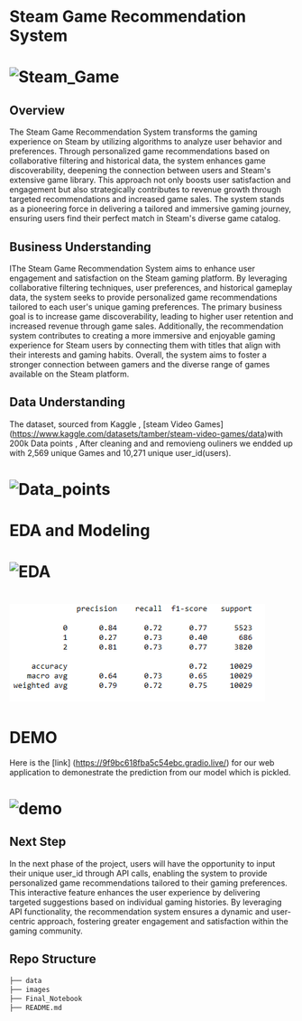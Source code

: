 
# Steam Game Recommendation System

# ![Steam_Game](https://github.com/pyamin1878/Steam-Games-Rec-System/tree/main/Images/Steam_Game.PNG)

## Overview

The Steam Game Recommendation System transforms the gaming experience on Steam by utilizing algorithms to analyze user behavior and preferences. Through personalized game recommendations based on collaborative filtering and historical data, the system enhances game discoverability, deepening the connection between users and Steam's extensive game library. This approach not only boosts user satisfaction and engagement but also strategically contributes to revenue growth through targeted recommendations and increased game sales. The system stands as a pioneering force in delivering a tailored and immersive gaming journey, ensuring users find their perfect match in Steam's diverse game catalog.


## Business Understanding

IThe Steam Game Recommendation System aims to enhance user engagement and satisfaction on the Steam gaming platform. By leveraging collaborative filtering techniques, user preferences, and historical gameplay data, the system seeks to provide personalized game recommendations tailored to each user's unique gaming preferences. The primary business goal is to increase game discoverability, leading to higher user retention and increased revenue through game sales. Additionally, the recommendation system contributes to creating a more immersive and enjoyable gaming experience for Steam users by connecting them with titles that align with their interests and gaming habits. Overall, the system aims to foster a stronger connection between gamers and the diverse range of games available on the Steam platform.

## Data Understanding

The dataset, sourced from Kaggle , [steam Video Games] (https://www.kaggle.com/datasets/tamber/steam-video-games/data)with 200k Data points , After cleaning and and removieng ouliners we endded up with 2,569 unique Games and 10,271 unique user_id(users).

# ![Data_points](https://github.com/pyamin1878/Steam-Games-Rec-System/tree/main/Images/Data_points.PNG)



# EDA and Modeling


# ![EDA](https://github.com/pyamin1878/Steam-Games-Rec-System/tree/main/Images/EDA.PNG)

# ![Score of winning model](https://github.com/RigatN/Tanzanian-Water-Well-Dysfunction/blob/main/Images/score11.PNG)



# DEMO

Here is the [link] (https://9f9bc618fba5c54ebc.gradio.live/) for our web application to demonestrate the prediction from our model which is pickled.


# ![demo](https://github.com/pyamin1878/Steam-Games-Rec-System/tree/main/Images/demo.PNG)


## Next Step

In the next phase of the project, users will have the opportunity to input their unique user_id through API calls, enabling the system to provide personalized game recommendations tailored to their gaming preferences. This interactive feature enhances the user experience by delivering targeted suggestions based on individual gaming histories. By leveraging API functionality, the recommendation system ensures a dynamic and user-centric approach, fostering greater engagement and satisfaction within the gaming community.



## Repo Structure

```
├── data
├── images
├── Final_Notebook
├── README.md
```
